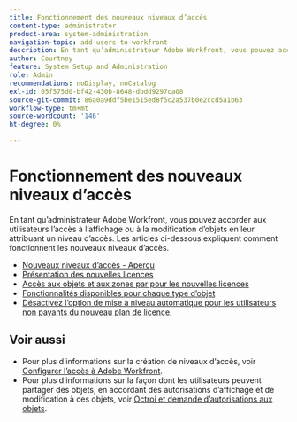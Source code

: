 ```yaml
---
title: Fonctionnement des nouveaux niveaux d’accès
content-type: administrator
product-area: system-administration
navigation-topic: add-users-to-workfront
description: En tant qu’administrateur Adobe Workfront, vous pouvez accorder aux utilisateurs l’accès à l’affichage ou à la modification d’objets en leur attribuant un niveau d’accès. Les articles ci-dessous expliquent comment fonctionnent les nouveaux niveaux d’accès.
author: Courtney
feature: System Setup and Administration
role: Admin
recommendations: noDisplay, noCatalog
exl-id: 05f575d0-bf42-430b-8648-dbdd9297ca08
source-git-commit: 86a0a9ddf5be1515ed8f5c2a537b0e2ccd5a1b63
workflow-type: tm+mt
source-wordcount: '146'
ht-degree: 0%

---
```


# Fonctionnement des nouveaux niveaux d’accès

En tant qu’administrateur Adobe Workfront, vous pouvez accorder aux utilisateurs l’accès à l’affichage ou à la modification d’objets en leur attribuant un niveau d’accès. Les articles ci-dessous expliquent comment fonctionnent les nouveaux niveaux d’accès.

* [Nouveaux niveaux d’accès - Aperçu](/help/quicksilver/administration-and-setup/add-users/how-access-levels-work/access-level-overview.md)
* [Présentation des nouvelles licences](/help/quicksilver/administration-and-setup/add-users/how-access-levels-work/licenses-overview.md)
* [Accès aux objets et aux zones par pour les nouvelles licences](/help/quicksilver/administration-and-setup/add-users/how-access-levels-work/access-to-objects-areas-license-types.md)
* [Fonctionnalités disponibles pour chaque type d’objet](/help/quicksilver/administration-and-setup/add-users/how-access-levels-work/functionality-available-for-objects.md)
* [Désactivez l’option de mise à niveau automatique pour les utilisateurs non payants du nouveau plan de licence.](/help/quicksilver/administration-and-setup/add-users/how-access-levels-work/disable-auto-upgrade.md)

## Voir aussi

* Pour plus d’informations sur la création de niveaux d’accès, voir [Configurer l’accès à Adobe Workfront](../../../administration-and-setup/add-users/configure-and-grant-access/configure-access.md).
* Pour plus d’informations sur la façon dont les utilisateurs peuvent partager des objets, en accordant des autorisations d’affichage et de modification à ces objets, voir [Octroi et demande d’autorisations aux objets](../../../workfront-basics/grant-and-request-access-to-objects/grant-and-request-access-to-objects.md).
